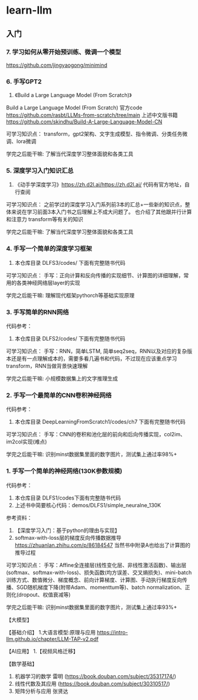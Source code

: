 # learn-llm

## 入门

### 7. 学习如何从零开始预训练、微调一个模型

https://github.com/jingyaogong/minimind

### 6. 手写GPT2

1. 《Build a Large Language Model (From Scratch)》

Build a Large Language Model (From Scratch) 官方code https://github.com/rasbt/LLMs-from-scratch/tree/main
上述中文版书籍 https://github.com/skindhu/Build-A-Large-Language-Model-CN

可学习知识点：
transform，gpt2架构、文字生成模型、指令微调、分类任务微调、lora微调

学完之后能干嘛:
了解当代深度学习整体面貌和各类工具

### 5. 深度学习入门知识汇总

1. 《动手学深度学习》https://zh.d2l.ai/https://zh.d2l.ai/
代码有官方地址，自行查阅

可学习知识点：
之前学过的深度学习入门系列前3本的汇总+一些新的知识点，整体来说在学习前面3本入门书之后理解上不成大问题了。
也介绍了其他跟并行计算和注意力 transform等有关的知识

学完之后能干嘛:
了解当代深度学习整体面貌和各类工具

### 4. 手写一个简单的深度学习框架
1. 本仓库目录 DLFS3/codes/ 下面有完整随书代码

可学习知识点：
手写：正向计算和反向传播的实现细节、计算图的详细理解，常用的各类神经网络层layer的实现

学完之后能干嘛:
理解现代框架pythorch等基础实现原理

### 3. 手写简单的RNN网络
代码参考：
1. 本仓库目录 DLFS2/codes/ 下面有完整随书代码

可学习知识点：
手写：RNN，简单LSTM, 简单seq2seq，RNN以及对应的复杂版本还是有一点理解成本的，需要多看几遍书和代码，不过现在应该重点学习transform，RNN当做背景快速理解

学完之后能干嘛:
小规模数据集上的文字推理生成

### 2. 手写一个最简单的CNN卷积神经网络

代码参考：
1. 本仓库目录 DeepLearningFromScratch1/codes/ch7 下面有完整随书代码

可学习知识点：
手写：CNN的卷积和池化层的前向和后向传播实现，col2im、im2col实现(难点)

学完之后能干嘛:
识别minst数据集里面的数字图片，测试集上通过率98%+

### 1. 手写一个简单的神经网络(130K参数规模)

代码参考：
1. 本仓库目录 DLFS1/codes下面有完整随书代码
2. 上述书中简要核心代码：demos/DLFS1/simple_neuralne_130K

参考资料：
1. 【深度学习入门：基于python的理由与实现】
2. softmax-with-loss层的梯度反向传播数据推导 https://zhuanlan.zhihu.com/p/86184547  当然书中附录A也给出了计算图的推导过程


可学习知识点：
手写：Affine全连接层(线性变化层、非线性激活函数)、输出层(softmax、softmax-with-loss)、损失函数(均方误差、交叉熵损失)、mini-batch训练方式、数值微分、梯度概念、前向计算梯度、计算图、手动执行梯度反向传播、SGD随机梯度下降(附带Adam、momenttum等)、batch normalization、正则化(dropout、权值衰减等)

学完之后能干嘛:
识别minst数据集里面的数字图片，测试集上通过率93%+

【大模型】

【基础介绍】
1.大语言模型:原理与应用 https://intro-llm.github.io/chapter/LLM-TAP-v2.pdf

【AI应用】
1.【视频风格迁移】


【数学基础】
1. 机器学习的数学 雷明 (https://book.douban.com/subject/35317174/)
2. 线性代数及其应用 (https://book.douban.com/subject/30310517/)
3. 矩阵分析与应用 张贤达
